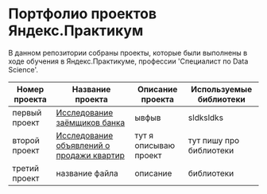 # Портфолио проектов Яндекс.Практикум
В данном репозитории собраны проекты, которые были выполнены в ходе обучения в Яндекс.Практикуме, профессии 'Специалист по Data Science'.

Номер проекта | Название проекта | Описание проекта | Используемые библиотеки
------------- |---------------- | ---------------- | -----------------------
первый проект | [Исследование заёмщиков банка](https://github.com/Artyom174/yandex_projects/blob/main/01_researching_customers_of_bank/bank_customer_research.ipynb) | ывфыв | sldksldks
второй проект | [Исследование объявлений о продажи квартир](https://github.com/Artyom174/yandex_projects/blob/main/02_research%20of%20apartment%20advertisements/research%20of%20apartment%20advertisements.ipynb) | тут я описываю проект | тут пишу про библиотеки
третий проект | название файла | описание | библиотеки		

